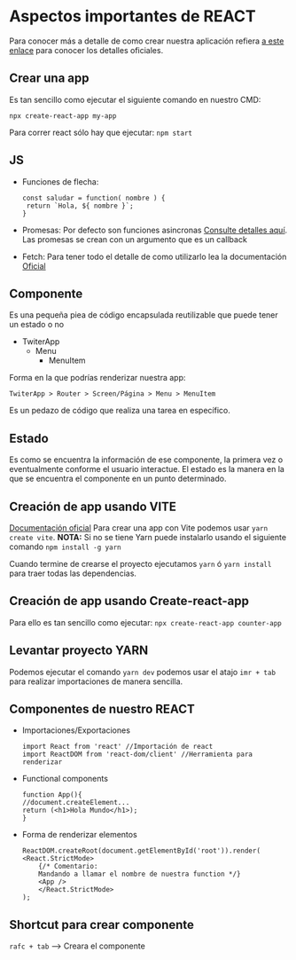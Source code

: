 # Aspectos importantes de REACT

Para conocer más a detalle de como crear nuestra aplicación refiera [a este enlace](https://create-react-app.dev/) para conocer los detalles oficiales.

## Crear una app

Es tan sencillo como ejecutar el siguiente comando en nuestro CMD:

`npx create-react-app my-app`

Para correr react sólo hay que ejecutar:
`npm start`


## JS

* Funciones de flecha:
    ```
    const saludar = function( nombre ) {
     return `Hola, ${ nombre }`;
    }
    ```

* Promesas: Por defecto son funciones asincronas [Consulte detalles aquí](https://developer.mozilla.org/es/docs/Web/JavaScript/Reference/Global_Objects/Promise). 
    Las promesas se crean con un argumento que es un callback

* Fetch: Para tener todo el detalle de como utilizarlo lea la documentación [Oficial](https://developer.mozilla.org/es/docs/Web/API/Fetch_API)

## Componente
Es una pequeña piea de código encapsulada reutilizable que puede tener un estado o no

* TwiterApp
    - Menu
        - MenuItem

Forma en la que podrías renderizar nuestra app:

`TwiterApp > Router > Screen/Página > Menu > MenuItem`

Es un pedazo de código que realiza una tarea en específico.

## Estado
Es como se encuentra la información de ese componente, la primera vez o eventualmente conforme el usuario interactue. El estado es la manera en la que se encuentra el componente en un punto determinado.

## Creación de app usando VITE

[Documentación oficial](https://vitejs.dev/)
Para crear una app con Vite podemos usar `yarn create vite`.
**NOTA:** Si no se tiene Yarn puede instalarlo usando el siguiente comando `npm install -g yarn`

Cuando termine de crearse el proyecto ejecutamos `yarn` ó `yarn install` para traer todas las dependencias.

## Creación de app usando Create-react-app

Para ello es tan sencillo como ejecutar: `npx create-react-app counter-app`

## Levantar proyecto YARN
Podemos ejecutar el comando `yarn dev`
podemos usar el atajo `imr + tab` para realizar importaciones de manera sencilla.

## Componentes de nuestro REACT

* Importaciones/Exportaciones
    ```
    import React from 'react' //Importación de react
    import ReactDOM from 'react-dom/client' //Herramienta para renderizar

    ```
* Functional components
    ```
    function App(){
    //document.createElement...
    return (<h1>Hola Mundo</h1>);
    }
    
    ```
* Forma de renderizar elementos
    ```
    ReactDOM.createRoot(document.getElementById('root')).render(
    <React.StrictMode>
        {/* Comentario: 
        Mandando a llamar el nombre de nuestra function */}
        <App /> 
        </React.StrictMode>
    );
    ```

## Shortcut para crear componente
`rafc + tab` --> Creara el componente
